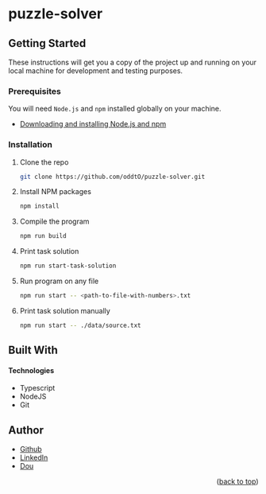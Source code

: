 # puzzle-solver







<!-- GETTING STARTED -->
## Getting Started

These instructions will get you a copy of the project up and running on your local machine for development and testing purposes.

### Prerequisites

You will need `Node.js` and `npm` installed globally on your machine.
* [Downloading and installing Node.js and npm](https://docs.npmjs.com/downloading-and-installing-node-js-and-npm)

### Installation

1. Clone the repo
   ```sh
   git clone https://github.com/oddtO/puzzle-solver.git
   ```
2. Install NPM packages
   ```sh
   npm install
   ```
3. Compile the program
   ```sh
   npm run build
   ```
4. Print task solution 
   ```sh
   npm run start-task-solution
   ```
5. Run program on any file 
   ```sh
   npm run start -- <path-to-file-with-numbers>.txt
   ```
6. Print task solution manually 
   ```sh
   npm run start -- ./data/source.txt
   ```





## Built With

#### Technologies

* Typescript
* NodeJS
* Git



<!-- AUTHORS -->
## Author

* [Github](https://github.com/oddtO)
* [LinkedIn](https://www.linkedin.com/in/dmytro-yefimov-316690207/)
* [Dou](https://dou.ua/users/oddto/)
<p align="right">(<a href="#top">back to top</a>)</p>

